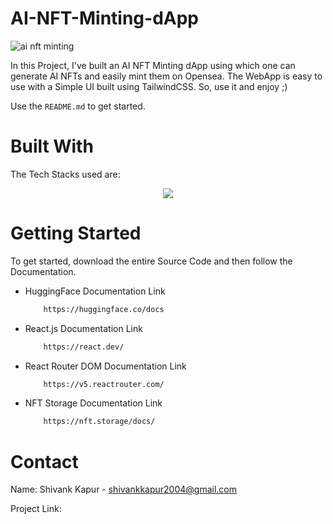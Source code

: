 # AI-NFT-Minting-dApp
![ai nft minting](https://github.com/ShivankK26/AI-NFT-Minting-dApp/assets/115289871/ca064943-5096-4eda-807b-8ebf648f0c2c)




In this Project, I've built an AI NFT Minting dApp using which one can generate AI NFTs and easily mint them on Opensea. The WebApp is easy to use with a Simple UI built using TailwindCSS. So, use it and enjoy ;)

Use the `README.md` to get started.



<!-- BUILT WITH -->
# Built With

The Tech Stacks used are:

<div align="center">
<a href="https://skillicons.dev">
    <img src="https://skillicons.dev/icons?i=html,tailwind,react,js" />
</a>
</div>



<!-- GETTING STARTED -->
# Getting Started
To get started, download the entire Source Code and then follow the Documentation.

  
* HuggingFace Documentation Link

  ```sh
      https://huggingface.co/docs
  ```

* React.js Documentation Link

  ```sh
      https://react.dev/
  ```  

* React Router DOM Documentation Link

  ```sh
      https://v5.reactrouter.com/
  ```

* NFT Storage Documentation Link

  ```sh
      https://nft.storage/docs/
  ```  


<!-- CONTACT -->
# Contact

Name: Shivank Kapur - shivankkapur2004@gmail.com

Project Link: 
